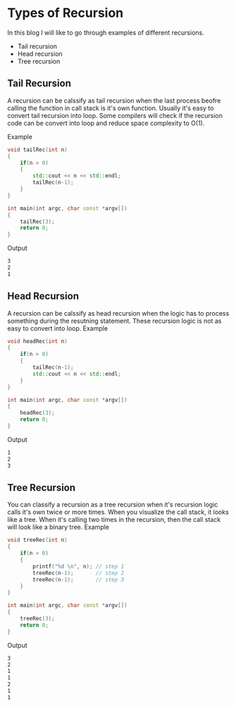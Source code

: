 # Types of Recursion

In this blog I will like to go through examples of different recursions.

- Tail recursion
- Head recursion
- Tree recursion

## Tail Recursion
A recursion can be calssify as tail recursion when the last process beofre calling the function in call stack is it's own function. 
Usually it's easy to convert tail recursion into loop. Some compilers will check if the recursion code can be convert into loop and reduce space complexity to O(1).

Example
``` cpp
void tailRec(int n)
{
    if(n > 0)
    {
        std::cout << n << std::endl;
        tailRec(n-1);
    }
}

int main(int argc, char const *argv[])
{
    tailRec(3);
    return 0;
}
```
Output
``` bash
3
2
1
```

## Head Recursion
A recursion can be calssify as head recursion when the logic has to process something during the resutning statement. 
These recursion logic is not as easy to convert into loop.
Example
``` cpp
void headRec(int n)
{
    if(n > 0)
    {
        tailRec(n-1);
        std::cout << n << std::endl;
    }
}

int main(int argc, char const *argv[])
{
    headRec(3);
    return 0;
}
```
Output
``` bash
1
2
3
```

## Tree Recursion
You can classify a recursion as a tree recursion when it's recursion logic calls it's own twice or more times. 
When you visualize the call stack, it looks like a tree. When it's calling two times in the recursion, then the call stack will look like a binary tree.
Example
``` cpp
void treeRec(int n)
{
    if(n > 0)
    {
        printf("%d \n", n); // step 1
        treeRec(n-1);       // step 2
        treeRec(n-1);       // step 3
    }
}

int main(int argc, char const *argv[])
{
    treeRec(3);
    return 0;
}
```
Output
``` bash
3 
2 
1 
1 
2 
1 
1
```
